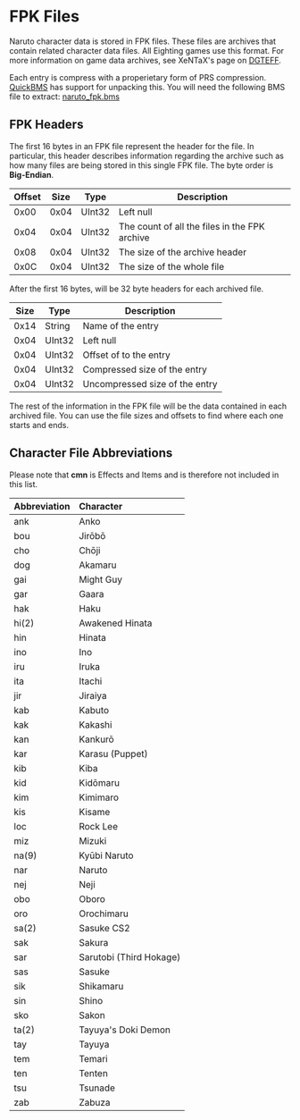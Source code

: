 # FPK Files

Naruto character data is stored in FPK files. These files are archives that contain related character data files. All Eighting games use this format. For more information on game data archives, see XeNTaX's page on [DGTEFF](http://wiki.xentax.com/index.php/DGTEFF).

Each entry is compress with a properietary form of PRS compression. [QuickBMS](https://www.google.com/search?q=quickbms) has support for unpacking this. You will need the following BMS file to extract: [naruto_fpk.bms](/utils/naruto_fpk.bms)

## FPK Headers

The first 16 bytes in an FPK file represent the header for the file. In particular, this header describes information regarding the archive such as how many files are being stored in this single FPK file. The byte order is **Big-Endian**.

| Offset |  Size |  Type   |  Description                                   |
|--------|-------|---------|------------------------------------------------|
| 0x00   |  0x04 |  UInt32 |  Left null                                     |
| 0x04   |  0x04 |  UInt32 |  The count of all the files in the FPK archive |
| 0x08   |  0x04 |  UInt32 |  The size of the archive header                |
| 0x0C   |  0x04 |  UInt32 |  The size of the whole file                    |

After the first 16 bytes, will be 32 byte headers for each archived file.

| Size |  Type   |  Description                    |
|------|---------|---------------------------------|
| 0x14 |  String |  Name of the entry              |
| 0x04 |  UInt32 |  Left null                      |
| 0x04 |  UInt32 |  Offset of to the entry         |
| 0x04 |  UInt32 |  Compressed size of the entry   |
| 0x04 |  UInt32 |  Uncompressed size of the entry |

The rest of the information in the FPK file will be the data contained in each archived file. You can use the file sizes and offsets to find where each one starts and ends. 

## Character File Abbreviations

Please note that **cmn** is Effects and Items and is therefore not included in this list.

| Abbreviation | Character                  |
| :----------- | :------------------------- |
|   ank        | Anko                       |
|   bou        | Jirōbō                     |
|   cho        | Chōji                      |
|   dog        | Akamaru                    |
|   gai        | Might Guy                  |
|   gar        | Gaara                      |
|   hak        | Haku                       |
|   hi(2)      | Awakened Hinata            |
|   hin        | Hinata                     |
|   ino        | Ino                        |
|   iru        | Iruka                      |
|   ita        | Itachi                     |
|   jir        | Jiraiya                    |
|   kab        | Kabuto                     |
|   kak        | Kakashi                    |
|   kan        | Kankurō                    |
|   kar        | Karasu (Puppet)            |
|   kib        | Kiba                       |
|   kid        | Kidōmaru                   |
|   kim        | Kimimaro                   |
|   kis        | Kisame                     |
|   loc        | Rock Lee                   |
|   miz        | Mizuki                     |
|   na(9)      | Kyūbi Naruto               |
|   nar        | Naruto                     |
|   nej        | Neji                       |
|   obo        | Oboro                      |
|   oro        | Orochimaru                 |
|   sa(2)      | Sasuke CS2                 |
|   sak        | Sakura                     |
|   sar        | Sarutobi (Third Hokage)    |
|   sas        | Sasuke                     |
|   sik        | Shikamaru                  |
|   sin        | Shino                      |
|   sko        | Sakon                      |
|   ta(2)      | Tayuya's Doki Demon        |
|   tay        | Tayuya                     |
|   tem        | Temari                     |
|   ten        | Tenten                     |
|   tsu        | Tsunade                    |
|   zab        | Zabuza                     |
